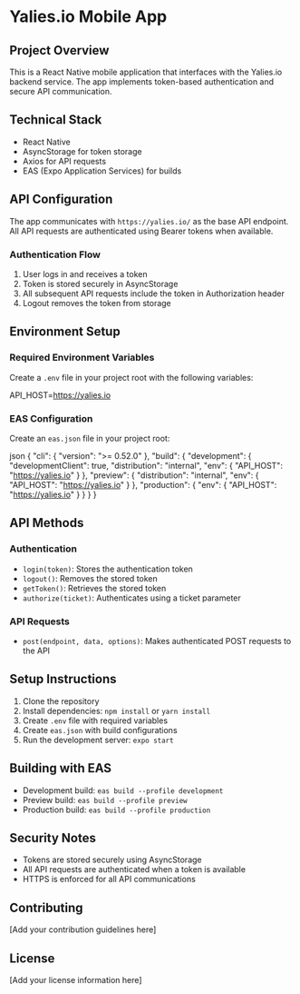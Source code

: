 # Yalies.io Mobile App

## Project Overview

This is a React Native mobile application that interfaces with the Yalies.io backend service. The app implements token-based authentication and secure API communication.

## Technical Stack

- React Native
- AsyncStorage for token storage
- Axios for API requests
- EAS (Expo Application Services) for builds

## API Configuration

The app communicates with `https://yalies.io/` as the base API endpoint. All API requests are authenticated using Bearer tokens when available.

### Authentication Flow

1. User logs in and receives a token
2. Token is stored securely in AsyncStorage
3. All subsequent API requests include the token in Authorization header
4. Logout removes the token from storage

## Environment Setup

### Required Environment Variables

Create a `.env` file in your project root with the following variables:

API_HOST=https://yalies.io

### EAS Configuration

Create an `eas.json` file in your project root:

json
{
"cli": {
"version": ">= 0.52.0"
},
"build": {
"development": {
"developmentClient": true,
"distribution": "internal",
"env": {
"API_HOST": "https://yalies.io"
}
},
"preview": {
"distribution": "internal",
"env": {
"API_HOST": "https://yalies.io"
}
},
"production": {
"env": {
"API_HOST": "https://yalies.io"
}
}
}
}

## API Methods

### Authentication

- `login(token)`: Stores the authentication token
- `logout()`: Removes the stored token
- `getToken()`: Retrieves the stored token
- `authorize(ticket)`: Authenticates using a ticket parameter

### API Requests

- `post(endpoint, data, options)`: Makes authenticated POST requests to the API

## Setup Instructions

1. Clone the repository
2. Install dependencies: `npm install` or `yarn install`
3. Create `.env` file with required variables
4. Create `eas.json` with build configurations
5. Run the development server: `expo start`

## Building with EAS

- Development build: `eas build --profile development`
- Preview build: `eas build --profile preview`
- Production build: `eas build --profile production`

## Security Notes

- Tokens are stored securely using AsyncStorage
- All API requests are authenticated when a token is available
- HTTPS is enforced for all API communications

## Contributing

[Add your contribution guidelines here]

## License

[Add your license information here]
